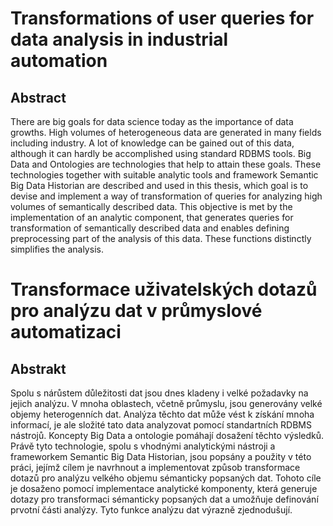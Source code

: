 # Transformations of user queries for data analysis in industrial automation
## Abstract
There are big goals for data science today as the importance of data growths. High
volumes of heterogeneous data are generated in many fields including industry. A lot of
knowledge can be gained out of this data, although it can hardly be accomplished using
standard RDBMS tools. Big Data and Ontologies are technologies that help to attain these
goals. These technologies together with suitable analytic tools and framework Semantic Big
Data Historian are described and used in this thesis, which goal is to devise and implement a
way of transformation of queries for analyzing high volumes of semantically described data.
This objective is met by the implementation of an analytic component, that generates queries
for transformation of semantically described data and enables defining preprocessing part of
the analysis of this data. These functions distinctly simplifies the analysis.

# Transformace uživatelských dotazů pro analýzu dat v průmyslové automatizaci
## Abstrakt
Spolu s nárůstem důležitosti dat jsou dnes kladeny i velké požadavky na jejich analýzu. V
mnoha oblastech, včetně průmyslu, jsou generovány velké objemy heterogenních dat. Analýza
těchto dat může vést k získání mnoha informací, je ale složité tato data analyzovat pomocí
standartních RDBMS nástrojů. Koncepty Big Data a ontologie pomáhají dosažení těchto
výsledků. Právě tyto technologie, spolu s vhodnými analytickými nástroji a frameworkem
Semantic Big Data Historian, jsou popsány a použity v této práci, jejímž cílem je navrhnout
a implementovat způsob transformace dotazů pro analýzu velkého objemu sémanticky
popsaných dat. Tohoto cíle je dosaženo pomocí implementace analytické komponenty, která
generuje dotazy pro transformaci sémanticky popsaných dat a umožňuje definování prvotní
části analýzy. Tyto funkce analýzu dat výrazně zjednodušují.

